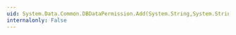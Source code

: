 ```yaml
---
uid: System.Data.Common.DBDataPermission.Add(System.String,System.String,System.Data.KeyRestrictionBehavior)
internalonly: False
---
```

